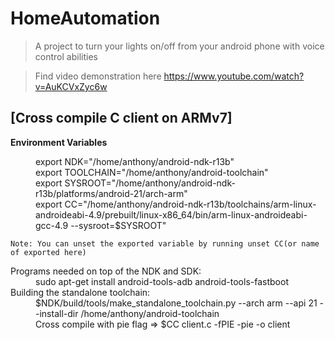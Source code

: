 # HomeAutomation
> A project to turn your lights on/off from your android phone with voice control abilities 

> Find video demonstration here https://www.youtube.com/watch?v=AuKCVxZyc6w

## [Cross compile C client on ARMv7]

**Environment Variables**
<dl>
  <dt> </dt>
    <dd>export NDK="/home/anthony/android-ndk-r13b"</dd>
    <dd>export TOOLCHAIN="/home/anthony/android-toolchain"</dd>
    <dd>export SYSROOT="/home/anthony/android-ndk-r13b/platforms/android-21/arch-arm"</dd>
    <dd>export CC="/home/anthony/android-ndk-r13b/toolchains/arm-linux-androideabi-4.9/prebuilt/linux-x86_64/bin/arm-linux-androideabi-gcc-4.9 --sysroot=$SYSROOT"</dd>
    
    Note: You can unset the exported variable by running unset CC(or name of exported here)

  
  <dt>Programs needed on top of the NDK and SDK:</dt>
    <dd>sudo apt-get install android-tools-adb android-tools-fastboot</dd>
  
  <dt>Building the standalone toolchain:</dt>
    <dd>$NDK/build/tools/make_standalone_toolchain.py --arch arm --api 21 --install-dir /home/anthony/android-toolchain</dd>

<dd>Cross compile with pie flag => $CC client.c -fPIE -pie -o client</dd>
</dl>
